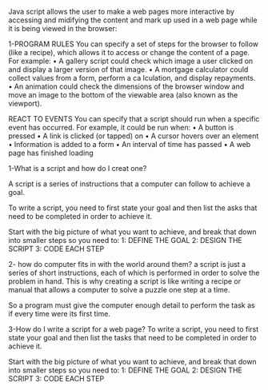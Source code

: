 Java script allows the user to make a web pages more interactive by accessing and midifying the content 
and mark up used in a web page while it is being viewed in the browser:

1-PROGRAM RULES
You can specify a set of steps for the browser to follow (like a recipe), which allows it to access or change the content of a page. For example:
• A gallery script could check which
image a user clicked on and display
a larger version of that image.
• A mortgage calculator could collect
values from a form, perform a
ca lculation, and display repayments.
• An animation could check the
dimensions of the browser window
and move an image to the bottom
of the viewable area (also known as
the viewport). 

REACT TO EVENTS
You can specify that a script should run when a specific event has occurred. For example, it could be run when:
• A button is pressed
• A link is clicked (or tapped) on
• A cursor hovers over an element
• Information is added to a form
• An interval of time has passed
• A web page has finished loading

1-What is a script and how do I creat one?

A script is a series of instructions that a computer can follow to achieve a goal.
 
To write a script, you need to first state your goal and then list the asks that need to be completed in order to achieve it. 
 
Start with the big picture of what
you want to achieve, and break
that down into smaller steps so you need to:
1: DEFINE THE GOAL 
2: DESIGN THE SCRIPT 
3: CODE EACH STEP  

2- how do computer fits in with the world around them?
a script is just a series of short instructions, each of which is performed in order to solve the problem in hand. This is why creating a script is like writing a recipe or manual that allows a
computer to solve a puzzle one step at a time.

 So a program must give the computer enough detail to perform the task as if every time were its first time. 


3-How do I write a script for a web page?
 To write a script, you need to first state your goal and then list the tasks that need to be completed in order to achieve it. 
 
Start with the big picture of what
you want to achieve, and break
that down into smaller steps so you need to:
1: DEFINE THE GOAL 
2: DESIGN THE SCRIPT 
3: CODE EACH STEP  
